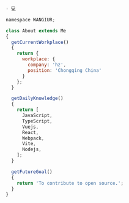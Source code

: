 <!--
**WANGIUR/WANGIUR** is a ✨ _special_ ✨ repository because its `README.md` (this file) appears on your GitHub profile.

Here are some ideas to get you started:

- 🔭 I’m currently working on ...
- 🌱 I’m currently learning ...
- 👯 I’m looking to collaborate on ...
- 🤔 I’m looking for help with ...
- 💬 Ask me about ...
- 📫 How to reach me: ...
- 😄 Pronouns: ...
- ⚡ Fun fact: ...
-->

````js
- 💻

namespace WANGIUR;

class About extends Me
{
  getCurrentWorkplace() 
  {
    return {
      workplace: {
        company: 'hz',
        position: 'Chongqing China'
      }
    };
  }

  getDailyKnowledge()
  {
    return [
      JavaScript,
      TypeScript,
      Vuejs,
      React,
      Webpack,
      Vite,
      Nodejs,
    ];
  }

  getFutureGoal()
  {
    return 'To contribute to open source.';
  } 
}
````

